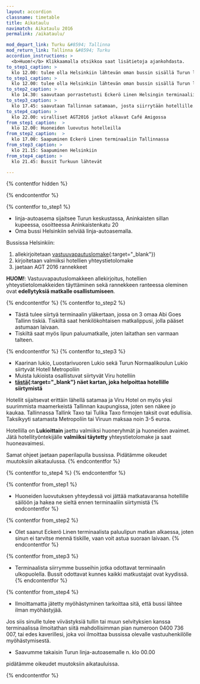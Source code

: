 ```yaml
---
layout: accordion
classname: timetable
title: Aikataulu
navimatch: Aikataulu 2016
permalink: /aikataulu/

mod_depart_link: Turku &#8594; Tallinna
mod_return_link: Tallinna &#8594; Turku
accordion_instructions: >
  <b>Huom!</b> Klikkaamalla otsikkoa saat lisätietoja ajankohdasta.
to_step1_caption: >
  klo 12.00: tulee olla Helsinkiin lähtevän oman bussin sisällä Turun linja-autoasemalla
to_step1_caption: >
  klo 12.00: tulee olla Helsinkiin lähtevän oman bussin sisällä Turun linja-autoasemalla
to_step2_caption: >
  klo 14.30: saavutaan porrastetusti Eckerö Linen Helsingin terminaaliin
to_step3_caption: >
  klo 17.45: saavutaan Tallinnan satamaan, josta siirrytään hotellille.
to_step4_caption: >
  klo 22.00: viralliset AGT2016 jatkot alkavat Café Amigossa
from_step1_caption:  >
  klo 12.00: Huoneiden luovutus hotelleilla
from_step2_caption:  >
  klo 17.00: Saapuminen Eckerö Linen terminaaliin Tallinnassa
from_step3_caption: >
  klo 21.15: Saapuminen Helsinkiin
from_step4_caption: >
  klo 21.45: Bussit Turkuun lähtevät

---
```

{% contentfor hidden %}
<!-- Comments by Nikke: -->

<!-- Tähän voisi varmaan saada myös ihan aikataulusta pätkää... -->
<!--* Bussit lähtevät aamulla niin, että niillä ehtii hyvin HK areenalle.-->

<!-- Tätä ei tarvitse mainostaa jos teillä ei ole varmuutta asiasta-->
<!-- Yritämme järjestää ylimääräisiä vuoroja messukeskukselle. -->
{% endcontentfor %}

{% contentfor to_step1 %}

  * linja-autoasema sijaitsee Turun keskustassa, Aninkaisten sillan kupeessa, osoitteessa Aninkaistenkatu 20
  * Oma bussi Helsinkiin selviää linja-autoasemalla.

  Bussissa Helsinkiin:

  1. allekirjoitetaan [vastuuvapautuslomake](http://pea.nu:4000/assets/images/Vastuuvapautusasiakirja_AGT2016_valmis.pdf){:target="_blank"})
  1. kirjoitetaan valmiiksi hotellien yhteystietolomake
  1. jaetaan AGT 2016 rannekkeet

**HUOM!**: Vastuuvapautuslomakkeen allekirjoitus, hotellien yhteystietolomakkeiden täyttäminen sekä rannekkeen ranteessa oleminen ovat **edellytyksiä matkalle osallistumiseen**.

{% endcontentfor %}
{% contentfor to_step2 %}

  * Tästä tulee siirtyä terminaalin yläkertaan, jossa on 3 omaa Abi Goes Tallinn tiskiä. Tiskiltä saat henkilökohtaisen matkalippusi, jolla pääset astumaan laivaan.
  * Tiskiltä saat myös lipun paluumatkalle, joten laitathan sen varmaan talteen.

{% endcontentfor %}
{% contentfor to_step3 %}

  * Kaarinan lukio, Luostarivuoren Lukio sekä Turun Normaalikoulun Lukio siirtyvät Hotell Metropoliin
  * Muista lukioista osallistuvat siirtyvät Viru hotelliin
  * **[tästä](/assets/images/map_of_tallinn.jpg){:target="_blank"} näet kartan, joka helpoittaa hotellille siirtymistä**

Hotellit sijaitsevat erittäin lähellä satamaa ja Viru Hotel on myös yksi suurimmista maamerkeistä Tallinnan kaupungissa, joten sen näkee jo kaukaa. Tallinnassa Tallink Taxo tai Tulika Taxo firmojen taksit ovat edullisia. Taksikyyti satamasta Metropoliin tai Viruun maksaa noin 3-5 euroa.

Hotellilla on **Lukioittain** jaettu valmiiksi huoneryhmät ja huoneiden avaimet.
Jätä hotellityöntekijälle **valmiiksi täytetty** yhteystietolomake ja saat huoneavaimesi.

Samat ohjeet jaetaan paperilapulla bussissa. Pidätämme oikeudet muutoksiin aikataulussa.
{% endcontentfor %}

{% contentfor to_step4 %}
{% endcontentfor %}




{% contentfor from_step1 %}
  * Huoneiden luovutuksen yhteydessä voi jättää matkatavaransa hotellille säilöön ja hakea ne sieltä ennen terminaaliin siirtymistä
{% endcontentfor %}

{% contentfor from_step2 %}
  * Olet saanut Eckerö Linen terminaalista paluulipun matkan alkaessa, joten sinun ei tarvitse mennä tiskille, vaan voit astua suoraan laivaan.
{% endcontentfor %}

{% contentfor from_step3 %}
  * Terminaalista siirrymme busseihin jotka odottavat terminaalin ulkopuolella. Bussit odottavat kunnes kaikki matkustajat ovat kyydissä.
{% endcontentfor %}

{% contentfor from_step4 %}
  * Ilmoittamatta jätetty myöhästyminen tarkoittaa sitä, että bussi lähtee ilman myöhästyjää.

Jos siis sinulle tulee viivästyksiä tullin tai muun selvityksien kanssa terminaalissa ilmoitathan siitä mahdollisimman pian numeroon 0400 736 007, tai edes kaverillesi, joka voi ilmoittaa bussissa olevalle vastuuhenkilölle myöhästymisestä.

  * Saavumme takaisin Turun linja-autoasemalle n. klo 00.00

pidätämme oikeudet muutoksiin aikatauluissa.

{% endcontentfor %}


